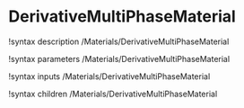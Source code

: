 <!-- MOOSE Documentation Stub: Remove this when content is added. -->

# DerivativeMultiPhaseMaterial

!syntax description /Materials/DerivativeMultiPhaseMaterial

!syntax parameters /Materials/DerivativeMultiPhaseMaterial

!syntax inputs /Materials/DerivativeMultiPhaseMaterial

!syntax children /Materials/DerivativeMultiPhaseMaterial
